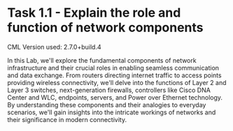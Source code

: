# Task 1.1 - Explain the role and function of network components 

CML Version used: 2.7.0+build.4

In this Lab, we'll explore the fundamental components of network infrastructure and their crucial roles in enabling seamless communication and data exchange. From routers directing internet traffic to access points providing wireless connectivity, we'll delve into the functions of Layer 2 and Layer 3 switches, next-generation firewalls, controllers like Cisco DNA Center and WLC, endpoints, servers, and Power over Ethernet technology. By understanding these components and their analogies to everyday scenarios, we'll gain insights into the intricate workings of networks and their significance in modern connectivity. 


